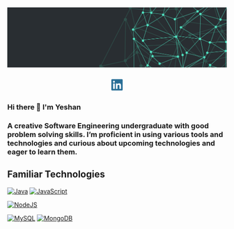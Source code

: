 # [![Yeshan Gunawardana header](./images/wallpaper1.png)](#)
<p align='center'>
<a href="https://www.linkedin.com/in/yeshan-gunawardana-2535131a9/"><img height="30" src="./images/linkedin.png?raw=true"></a>
</p>

### Hi there 👋 I'm Yeshan

### A creative Software Engineering undergraduate with good problem solving skills. I’m proficient in using various tools and technologies and curious about upcoming technologies and eager to learn them.</p>

## Familiar Technologies
[![Java](https://img.shields.io/badge/-Java-%2bbc8a?style=flat&logo=java&logoColor=white&color=10451d)]()
[![JavaScript](https://img.shields.io/badge/-JavaScript-%2bbc8a?style=flat&logo=javascript&logoColor=white&color=10451d)]()

[![NodeJS](https://img.shields.io/badge/-Node.JS-%2343853D?style=flat&logo=node.js&logoColor=white)](https://nodejs.org/en/)

[![MySQL](https://img.shields.io/badge/-MySQL-%234479A1?style=flat&logo=MySQL&logoColor=white&color=10451d)]()
[![MongoDB](https://img.shields.io/badge/-MongoDB-%2347A248?style=flat&logo=MongoDB&logoColor=white&color=10451d)]()

<!--
Here are some ideas to get you started:
- 🔭 I’m currently working on ...
- 🌱 I’m currently learning ...
- 👯 I’m looking to collaborate on ...
- 🤔 I’m looking for help with ...
- 💬 Ask me about ...
- 📫 How to reach me: ...
- 😄 Pronouns: ...
- ⚡ Fun fact: ...
-->
